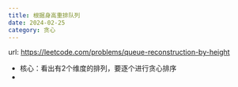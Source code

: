 ```yaml
---
title: 根据身高重排队列
date: 2024-02-25
category: 贪心
---
```


url: https://leetcode.com/problems/queue-reconstruction-by-height



- 核心：看出有2个维度的排列，要逐个进行贪心排序
- 